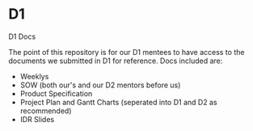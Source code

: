 # D1
D1 Docs

The point of this repository is for our D1 mentees to have access to the documents we submitted in D1 for reference. 
Docs included are:
- Weeklys
- SOW (both our's and our D2 mentors before us)
- Product Specification
- Project Plan and Gantt Charts (seperated into D1 and D2 as recommended)
- IDR Slides
